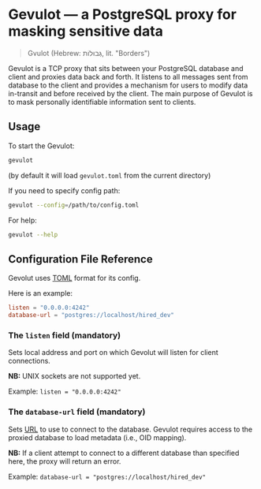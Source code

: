 # Gevulot — a PostgreSQL proxy for masking sensitive data

> Gvulot (Hebrew: גְּבוּלוֹת, lit. "Borders")

Gevulot is a TCP proxy that sits between your PostgreSQL database and client and proxies data back and forth.
It listens to all messages sent from database to the client and provides a mechanism for users to modify data in-transit and before received by the client. The main purpose of Gevulot is to mask personally identifiable information sent to clients.

## Usage

To start the Gevulot:

```bash
gevulot
```

(by default it will load `gevulot.toml` from the current directory)

If you need to specify config path:

```bash
gevulot --config=/path/to/config.toml
```

For help:

```bash
gevulot --help
```

## Configuration File Reference

Gevolut uses [TOML](https://github.com/toml-lang/toml) format for its config.

Here is an example:

```toml
listen = "0.0.0.0:4242"
database-url = "postgres://localhost/hired_dev"
```

### The `listen` field (mandatory)

Sets local address and port on which Gevolut will listen for client connections.

**NB:** UNIX sockets are not supported yet.

Example: `listen = "0.0.0.0:4242"`

### The `database-url` field (mandatory)

Sets [URL](https://godoc.org/github.com/lib/pq#hdr-Connection_String_Parameters) to use to connect to the database. Gevulot requires access to the proxied database to load metadata (i.e., OID mapping).

**NB:** If a client attempt to connect to a different database than specified here, the proxy will return an error.

Example: `database-url = "postgres://localhost/hired_dev"`
